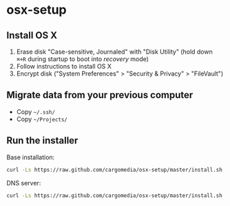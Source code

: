 osx-setup
=========

Install OS X
------------
1. Erase disk "Case-sensitive, Journaled" with "Disk Utility" (hold down `⌘+R` during startup to boot into *recovery* mode)
2. Follow instructions to install OS X
3. Encrypt disk ("System Preferences" > "Security & Privacy" > "FileVault")

Migrate data from your previous computer
----------------------------------------
- Copy `~/.ssh/`
- Copy `~/Projects/`

Run the installer
-----------------
Base installation:
```bash
curl -Ls https://raw.github.com/cargomedia/osx-setup/master/install.sh | bash
```

DNS server:
```bash
curl -Ls https://raw.github.com/cargomedia/osx-setup/master/install.sh | ROLE=dns bash
```
